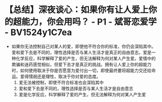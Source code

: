 # 【总结】深夜谈心：如果你有让人爱上你的超能力，你会用吗？ - P1 - 斌哥恋爱学 - BV1524y1C7ea

-   如果你无法控制自己对某人的爱，即使他不符合你的标准，你仍会深陷其中。爱和爱下去是不同的，理性选择是否与某人生活才是真正的自由意志。爱是一种化学反应，科学解释了爱的产生，但无法解释为何对某人产生爱。爱情中的欺骗和迷药感觉相似，但爱下去才是真正的挑战。拥有让人爱上你的超能力时，如何使用取决于你是否愿意为爱付出一切，即使最终要将超能力交还给命运。爱得懦弱还是理性，取决于你对爱的态度。 
    1.  爱无法被控制，即使不符合标准也会深陷其中
    2.  爱和爱下去是不同的，理性选择是否与某人生活才是自由意志
    3.  爱是化学反应，科学解释了爱的产生，但无法解释为何对某人产生爱